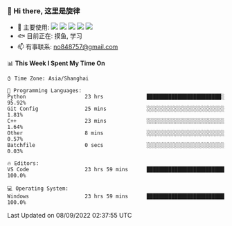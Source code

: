 ### 👋 Hi there, 这里是旋律
- 🔭 主要使用: 
![](https://img.shields.io/badge/-Python-3e74a2?style=flat-square&logo=Python&logoColor=fff)
![](https://img.shields.io/badge/-Java-007396?mstyle=flat-square&logo=Java&logoColor=fff)
![](https://img.shields.io/badge/-Node.js-339933?style=flat-square&logo=Node.js&logoColor=fff)
![](https://img.shields.io/badge/-PostgreSQL-4169e1?style=flat-square&logo=PostgreSQL&logoColor=fff)
![](https://img.shields.io/badge/-VSCode-007acc?style=flat-square&logo=Visual-Studio-Code&logoColor=fff)
- 🐟 目前正在: 摸鱼, 学习
- 📫 有事联系: no848757@gmail.com

<!--START_SECTION:waka-->
📊 **This Week I Spent My Time On** 

```text
⌚︎ Time Zone: Asia/Shanghai

💬 Programming Languages: 
Python                   23 hrs              ████████████████████████░   95.92% 
Git Config               25 mins             ░░░░░░░░░░░░░░░░░░░░░░░░░   1.81% 
C++                      23 mins             ░░░░░░░░░░░░░░░░░░░░░░░░░   1.64% 
Other                    8 mins              ░░░░░░░░░░░░░░░░░░░░░░░░░   0.57% 
Batchfile                0 secs              ░░░░░░░░░░░░░░░░░░░░░░░░░   0.03%

🔥 Editors: 
VS Code                  23 hrs 59 mins      █████████████████████████   100.0%

💻 Operating System: 
Windows                  23 hrs 59 mins      █████████████████████████   100.0%

```


 Last Updated on 08/09/2022 02:37:55 UTC
<!--END_SECTION:waka-->
